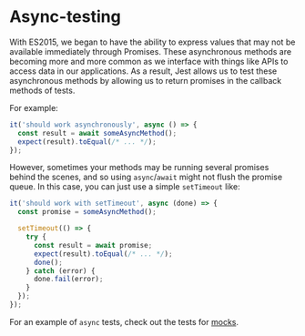 # Async-testing

With ES2015, we began to have the ability to express values that may not be
available immediately through Promises. These asynchronous methods are becoming
more and more common as we interface with things like APIs to access data in
our applications. As a result, Jest allows us to test these asynchronous
methods by allowing us to return promises in the callback methods of tests.

For example:

```js
it('should work asynchronously', async () => {
  const result = await someAsyncMethod();
  expect(result).toEqual(/* ... */);
});
```

However, sometimes your methods may be running several promises behind the
scenes, and so using `async`/`await` might not flush the promise queue. In this
case, you can just use a simple `setTimeout` like:

```js
it('should work with setTimeout', async (done) => {
  const promise = someAsyncMethod();

  setTimeout(() => {
    try {
      const result = await promise;
      expect(result).toEqual(/* ... */);
      done();
    } catch (error) {
      done.fail(error);
    }
  });
});
```

For an example of `async` tests, check out the tests for [mocks](../src/mocks).
